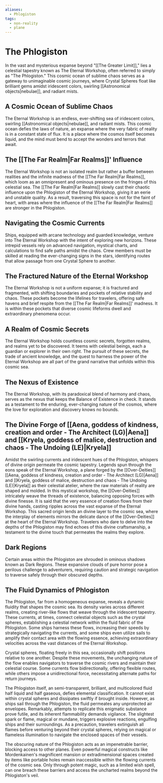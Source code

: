 ```yaml
---
aliases:
  - Phlogiston
tags:
  - non-reality
  - plane
---
```

# The Phlogiston

In the vast and mysterious expanse beyond "[[The Greater Limit]]," lies a celestial tapestry known as The Eternal Workshop, often referred to simply as "The Phlogiston." This cosmic ocean of sublime chaos serves as a gateway to unimaginable cosmic journeys, where Crystal Spheres float like brilliant gems amidst iridescent colors, swirling [[Astronomical objects|nebulae]], and radiant mists.

## A Cosmic Ocean of Sublime Chaos

The Eternal Workshop is an endless, ever-shifting sea of iridescent colors, swirling [[Astronomical objects|nebulae]], and radiant mists. This cosmic ocean defies the laws of nature, an expanse where the very fabric of reality is in a constant state of flux. It is a place where the cosmos itself becomes liquid, and the mind must bend to accept the wonders and terrors that await.

## The [[The Far Realm|Far Realms]]' Influence

The Eternal Workshop is not an isolated realm but rather a buffer between realities and the infinite madness of the [[The Far Realm|Far Realms]], which loom as an omnipresent and ominous presence on the fringes of this celestial sea. The [[The Far Realm|Far Realms]] slowly cast their chaotic influence upon the Phlogiston of the Eternal Workshop, giving it an eerie and unstable quality. As a result, traversing this space is not for the faint of heart, with areas where the influence of the [[The Far Realm|Far Realms]] are stronger in the Phlogiston.

## Navigating the Cosmic Currents

Ships, equipped with arcane technology and guarded knowledge, venture into The Eternal Workshop with the intent of exploring new horizons. These intrepid vessels rely on advanced navigation, mystical charts, and calculations to find safe paths amidst the chaos. Crew members must be skilled at reading the ever-changing signs in the stars, identifying routes that allow passage from one Crystal Sphere to another.

## The Fractured Nature of the Eternal Workshop

The Eternal Workshop is not a uniform expanse; it is fractured and fragmented, with shifting boundaries and pockets of relative stability and chaos. These pockets become the lifelines for travelers, offering safe havens and brief respite from the [[The Far Realm|Far Realms]]' madness. It is within these pockets that diverse cosmic lifeforms dwell and extraordinary phenomena occur.

## A Realm of Cosmic Secrets

The Eternal Workshop holds countless cosmic secrets, forgotten realms, and realms yet to be discovered. It teems with celestial beings, each a guardian or explorer in their own right. The pursuit of these secrets, the trade of ancient knowledge, and the quest to harness the power of the Eternal Workshop are all part of the grand narrative that unfolds within this cosmic sea.

## The Nexus of Existence

The Eternal Workshop, with its paradoxical blend of harmony and chaos, serves as the nexus that keeps the Balance of Existence in check. It stands as a testament to the enduring, ever-changing nature of the cosmos, where the love for exploration and discovery knows no bounds.

## The Divine Forge of [[Aena, goddess of kindness, creation and order - The Architect (LG)|Aena]] and [[Kryela, goddess of malice, destruction and chaos - The Undoing (LE)|Kryela]]

Amidst the swirling currents and iridescent hues of the Phlogiston, whispers of divine origin permeate the cosmic tapestry. Legends spun through the eons speak of the Eternal Workshop, a plane forged by the [[Over-Deities]] [[Aena, goddess of kindness, creation and order - The Architect (LG)|Aena]] and [[Kryela, goddess of malice, destruction and chaos - The Undoing (LE)|Kryela]] as their celestial atelier, where the raw materials of reality are shaped and molded. In this mystical workshop, the [[Over-Deities]] intricately weave the threads of existence, balancing opposing forces with divine finesse. It is said that the very essence of creation flows from their divine hands, casting ripples across the vast expanse of the Eternal Workshop. This sacred origin lends an divine layer to the cosmic sea, where the interplay of elements mirrors the delicate dance of the [[Over-Deities]] at the heart of the Eternal Workshop. Travelers who dare to delve into the depths of the Phlogiston may find echoes of this divine craftsmanship, a testament to the divine touch that permeates the realms they explore.

## Dark Regions

Certain areas within the Phlogiston are shrouded in ominous shadows known as Dark Regions. These expansive clouds of pure horror pose a perilous challenge to adventurers, requiring caution and strategic navigation to traverse safely through their obscured depths.

## The Fluid Dynamics of Phlogiston

The Phlogiston, far from a homogeneous expanse, reveals a dynamic fluidity that shapes the cosmic sea. Its density varies across different realms, creating river-like flows that weave through the iridescent tapestry. These currents, at times, connect celestial objects such as the crystal spheres, establishing a celestial network within the fluid fabric of the Phlogiston. Some ships harness these flows, increasing their speeds by strategically navigating the currents, and some ships even utilize sails to amplify their contact area with the flowing essence, achieving extraordinary velocities across the vast distances of the Eternal Workshop.

Crystal spheres, floating freely in this sea, occasionally shift positions relative to one another. Despite these movements, the unchanging nature of the flow enables navigators to traverse the cosmic rivers and maintain their celestial course. Some currents flow bidirectionally, offering flexible routes, while others impose a unidirectional force, necessitating alternate paths for return journeys.

The Phlogiston itself, an semi-transparent, brilliant, and multicolored fluid half liquid and half gaseous, defies elemental classification. It cannot exist within crystal spheres and dissipates swiftly if brought inside. However, as ships sail through the Phlogiston, the fluid permeates any unprotected air envelopes. Remarkably, attempts to replicate this enigmatic substance prove futile, and its inherent flammability demands vigilance. The slightest spark or flame, magical or mundane, triggers explosive reactions, engulfing ships and their surroundings. As a precaution, travelers extinguish all flames before venturing beyond their crystal spheres, relying on magical or flameless illumination to navigate the enclosed spaces of their vessels.

The obscuring nature of the Phlogiston acts as an impenetrable barrier, blocking access to other planes. Even powerful magical constructs like Mordenkainen's magnificent mansion or extradimensional spaces created by items like portable holes remain inaccessible within the flowing currents of the cosmic sea. Only through potent magic, such as a limited wish spell, can one breach these barriers and access the uncharted realms beyond the Phlogiston's veil.